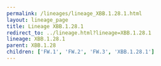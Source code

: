 ```yaml
---
permalink: /lineages/lineage_XBB.1.28.1.html
layout: lineage_page
title: Lineage XBB.1.28.1
redirect_to: ../lineage.html?lineage=XBB.1.28.1
lineage: XBB.1.28.1
parent: XBB.1.28
children: ['FW.1', 'FW.2', 'FW.3', 'XBB.1.28.1']
---
```

